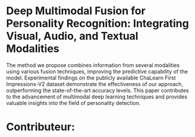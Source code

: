 # Deep Multimodal Fusion for Personality Recognition: Integrating Visual, Audio, and Textual Modalities 
The method we propose combines information from several modalities using various fusion techniques, improving the predictive capability of the model. Experimental findings on the publicly available ChaLearn First Impressions-V2 dataset demonstrate the effectiveness of our approach, outperforming the state-of-the-art accuracy levels. This paper contributes to the advancement of multimodal deep learning techniques and provides valuable insights into the field of personality detection.

# Contributeur:


